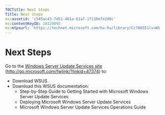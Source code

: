```yaml
---
TOCTitle: Next Steps
Title: Next Steps
ms:assetid: 'c545ac43-7d51-461a-b1a7-1f110efe2d0c'
ms:contentKeyID: 18129895
ms:mtpsurl: 'https://technet.microsoft.com/hu-hu/library/Cc708551(v=WS.10)'
---
```


Next Steps
==========

Go to the [Windows Server Update Services site](http://go.microsoft.com/fwlink/?linkid=47374) (http://go.microsoft.com/fwlink/?linkid=47374) to:

-   Download WSUS.
-   Download this WSUS documentation:
    -   Step-by-Step Guide to Getting Started with Microsoft Windows Server Update Services
    -   Deploying Microsoft Windows Server Update Services
    -   Microsoft Windows Server Update Services Operations Guide
